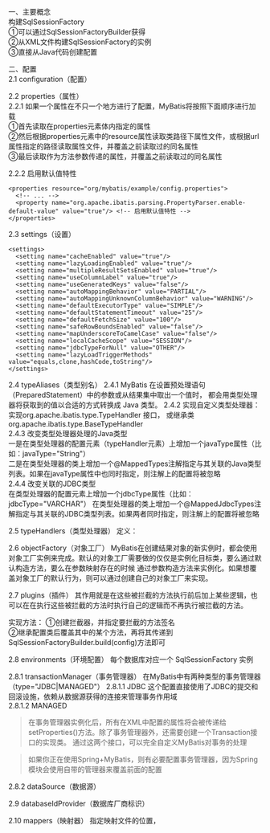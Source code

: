 一、主要概念  
构建SqlSessionFactory  
①可以通过SqlSessionFactoryBuilder获得  
②从XML文件构建SqlSessionFactory的实例  
③直接从Java代码创建配置  

二、配置  
2.1 configuration（配置）

2.2 properties（属性）  
2.2.1 如果一个属性在不只一个地方进行了配置，MyBatis将按照下面顺序进行加载  
①首先读取在properties元素体内指定的属性  
②然后根据properties元素中的resource属性读取类路径下属性文件，或根据url属性指定的路径读取属性文件，并覆盖之前读取过的同名属性  
③最后读取作为方法参数传递的属性，并覆盖之前读取过的同名属性  

2.2.2 启用默认值特性  
```
<properties resource="org/mybatis/example/config.properties">
  <!-- ... -->
  <property name="org.apache.ibatis.parsing.PropertyParser.enable-default-value" value="true"/> <!-- 启用默认值特性 -->
</properties>
```

2.3 settings（设置）
```
<settings>
  <setting name="cacheEnabled" value="true"/>
  <setting name="lazyLoadingEnabled" value="true"/>
  <setting name="multipleResultSetsEnabled" value="true"/>
  <setting name="useColumnLabel" value="true"/>
  <setting name="useGeneratedKeys" value="false"/>
  <setting name="autoMappingBehavior" value="PARTIAL"/>
  <setting name="autoMappingUnknownColumnBehavior" value="WARNING"/>
  <setting name="defaultExecutorType" value="SIMPLE"/>
  <setting name="defaultStatementTimeout" value="25"/>
  <setting name="defaultFetchSize" value="100"/>
  <setting name="safeRowBoundsEnabled" value="false"/>
  <setting name="mapUnderscoreToCamelCase" value="false"/>
  <setting name="localCacheScope" value="SESSION"/>
  <setting name="jdbcTypeForNull" value="OTHER"/>
  <setting name="lazyLoadTriggerMethods" value="equals,clone,hashCode,toString"/>
</settings>
```

2.4 typeAliases（类型别名）
2.4.1 MyBatis 在设置预处理语句（PreparedStatement）中的参数或从结果集中取出一个值时， 都会用类型处理器将获取到的值以合适的方式转换成 Java 类型。
2.4.2 实现自定义类型处理器：实现org.apache.ibatis.type.TypeHandler 接口， 或继承类 org.apache.ibatis.type.BaseTypeHandler  
2.4.3 改变类型处理器处理的Java类型  
一是在类型处理器的配置元素（typeHandler元素）上增加一个javaType属性（比如：javaType="String"）  
二是在类型处理器的类上增加一个@MappedTypes注解指定与其关联的Java类型列表。如果在javaType属性中也同时指定，则注解上的配置将被忽略  
2.4.4 改变关联的JDBC类型  
在类型处理器的配置元素上增加一个jdbcType属性（比如：jdbcType="VARCHAR"）
在类型处理器的类上增加一个@MappedJdbcTypes注解指定与其关联的JDBC类型列表。如果两者同时指定，则注解上的配置将被忽略  


2.5 typeHandlers（类型处理器）
定义：

2.6 objectFactory（对象工厂）
MyBatis在创建结果对象的新实例时，都会使用对象工厂实例来完成。默认的对象工厂需要做的仅仅是实例化目标类，要么通过默认构造方法，要么在参数映射存在的时候
通过参数构造方法来实例化。如果想覆盖对象工厂的默认行为，则可以通过创建自己的对象工厂来实现。

2.7 plugins（插件）
其作用就是在这些被拦截的方法执行前后加上某些逻辑，也可以在在执行这些被拦截的方法时执行自己的逻辑而不再执行被拦截的方法。

实现方法：
①创建拦截器，并指定要拦截的方法签名  
②继承配置类后覆盖其中的某个方法，再将其传递到SqlSessionFactoryBuilder.build(config)方法即可

2.8 environments（环境配置）
每个数据库对应一个 SqlSessionFactory 实例

2.8.1 transactionManager（事务管理器）
在MyBatis中有两种类型的事务管理器（type="JDBC|MANAGED"）
2.8.1.1 JDBC
这个配置直接使用了JDBC的提交和回滚设施，依赖从数据源获得的连接来管理事务作用域  
2.8.1.2 MANAGED

> 在事务管理器实例化后，所有在XML中配置的属性将会被传递给setProperties()方法。除了事务管理器外，还需要创建一个Transaction接口的实现类。
> 通过这两个接口，可以完全自定义MyBatis对事务的处理

> 如果你正在使用Spring+MyBatis，则有必要配置事务管理器，因为Spring模块会使用自带的管理器来覆盖前面的配置

2.8.2 dataSource（数据源）

2.9 databaseIdProvider（数据库厂商标识）

2.10 mappers（映射器）
指定映射文件的位置，